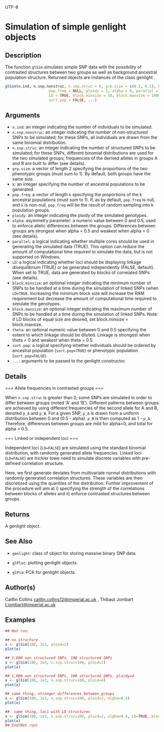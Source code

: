 UTF-8

# Simulation of simple genlight objects

## Description

The function `glSim` simulates simple SNP data with the possibility of contrasted structures between two groups as well as background ancestral population structure. Returned objects are instances of the class genlight .

```r
glSim(n.ind, n.snp.nonstruc, n.snp.struc = 0, grp.size = c(0.5, 0.5), k = NULL,
                    pop.freq = NULL, ploidy = 1, alpha = 0, parallel = FALSE,
                    LD = TRUE, block.minsize = 10, block.maxsize = 1000, theta = NULL,
                    sort.pop = FALSE, ...)
```

## Arguments

- `n.ind`: an integer indicating the number of individuals to be simulated.
- `n.snp.nonstruc`: an integer indicating the number of non-structured SNPs to be simulated; for these SNPs, all individuals are drawn from the same binomial distribution.
- `n.snp.struc`: an integer indicating the number of structured SNPs to be simulated; for these SNPs, different binomial distributions are used for the two simulated groups; frequencies of the derived alleles in groups A and B are built to differ (see details).
- `grp.size`: a vector of length 2 specifying the proportions of the two phenotypic groups (must sum to 1). By default, both groups have the same size.
- `k`: an integer specifying the number of ancestral populations to be generated.
- `pop.freq`: a vector of length `k` specifying the proportions of the k ancestral populations (must sum to 1). If, as by default, `pop.freq` is null, and `k` is non-null, `pop.freq` will be the result of random sampling into k population groups.
- `ploidy`: an integer indicating the ploidy of the simulated genotypes.
- `alpha`: asymmetry parameter: a numeric value between 0 and 0.5, used to enforce allelic differences between the groups. Differences between groups are strongest when alpha = 0.5 and weakest when alpha = 0 (see details).
- `parallel`: a logical indicating whether multiple cores should be used in generating the simulated data (TRUE). This option can reduce the amount of computational time required to simulate the data, but is not supported on Windows.
- `LD`: a logical indicating whether loci should be displaying linkage disequilibrium (TRUE) or be generated independently (FALSE, default). When set to TRUE, data are generated by blocks of correlated SNPs (see details).
- `block.minsize`: an optional integer indicating the minimum number of SNPs to be handled at a time during the simulation of linked SNPs (when `LD=TRUE`. Increasing the minimum block size will increase the RAM requirement but decrease the amount of computational time required to simulate the genotypes.
- `block.maxsize`: an optional integer indicating the maximum number of SNPs to be handled at a time during the simulation of linked SNPs. Note: if LD blocks of equal size are desired, set block.minsize = block.maxsize.
- `theta`: an optional numeric value between 0 and 0.5 specifying the extent to which linkage should be diluted. Linkage is strongest when theta = 0 and weakest when theta = 0.5.
- `sort.pop`: a logical specifying whether individuals should be ordered by ancestral population (`sort.pop=TRUE`) or phenotypic population (`sort.pop=FALSE`).
- ``...``: arguments to be passed to the genlight constructor.

## Details

=== Allele frequencies in contrasted groups ===

When `n.snp.struc` is greater than 0, some SNPs are simulated in order to differ between groups (noted 'A' and 'B'). Different patterns between groups are achieved by using different frequencies of the second allele for A and B, denoted `p_A` and `p_B`. For a given SNP, `p_A` is drawn from a uniform distribution between 0 and (0.5 - alpha). `p_B` is then computed as 1 - `p_A`. Therefore, differences between groups are mild for alpha=0, and total for alpha = 0.5.

=== Linked or independent loci ===

Independent loci (`LD=FALSE`) are simulated using the standard binomial distribution, with randomly generated allele frequencies. Linked loci (`LD=FALSE`) are trickier towe need to simulate discrete variables with pre-defined correlation structure.

Here, we first generate deviates from multivariate normal distributions with randomly generated correlation structures. These variables are then discretized using the quantiles of the distribution. Further improvement of the procedure will aim at i) specifying the strength of the correlations between blocks of alleles and ii) enforce contrasted structures between groups.

## Returns

A genlight object.

## See Also

- `genlight`: class of object for storing massive binary SNP data.

- `glPlot`: plotting genlight objects.

- `glPca`: PCA for genlight objects.

## Author(s)

Caitlin Collins caitlin.collins12@imperial.ac.uk , Thibaut Jombart t.jombart@imperial.ac.uk

## Examples

```r
## Not run:

## no structure
x <- glSim(100, 1e3, ploid=2)
plot(x)

## 1,000 non structured SNPs, 100 structured SNPs
x <- glSim(100, 1e3, n.snp.struc=100, ploid=2)
plot(x)

## 1,000 non structured SNPs, 100 structured SNPs, ploidy=4
x <- glSim(100, 1e3, n.snp.struc=100, ploid=4)
plot(x)

## same thing, stronger differences between groups
x <- glSim(100, 1e3, n.snp.struc=100, ploid=2, alpha=0.4)
plot(x)

##  same thing, loci with LD structures
x <- glSim(100, 1e3, n.snp.struc=100, ploid=2, alpha=0.4, LD=TRUE, block.minsize=100)
plot(x)
## End(Not run)
```



